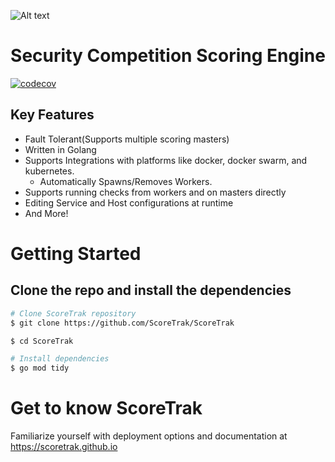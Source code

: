 ![Alt text](./images/logo.svg "Logo")

<h1 align="center">Security Competition Scoring Engine</h1>

[![codecov](https://codecov.io/gh/ScoreTrak/ScoreTrak/branch/master/graph/badge.svg?token=WCHRWVG6B0)](https://codecov.io/gh/ScoreTrak/ScoreTrak)

## Key Features

* Fault Tolerant(Supports multiple scoring masters)
* Written in Golang
* Supports Integrations with platforms like docker, docker swarm, and kubernetes.
    * Automatically Spawns/Removes Workers.
* Supports running checks from workers and on masters directly
* Editing Service and Host configurations at runtime
* And More!
# Getting Started

## Clone the repo and install the dependencies
```bash
# Clone ScoreTrak repository
$ git clone https://github.com/ScoreTrak/ScoreTrak

$ cd ScoreTrak

# Install dependencies
$ go mod tidy
```

# Get to know ScoreTrak

Familiarize yourself with deployment options and documentation at https://scoretrak.github.io

